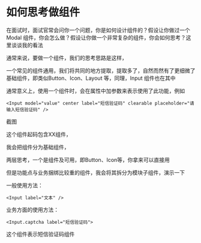 # 如何思考做组件



在面试时，面试官常会问你一个问题，你是如何设计组件的？假设让你做过一个 Modal 组件，你会怎么做？假设让你做一个非常复杂的组件，你会如何思考？这里谈谈我的看法



通常来说，要做一个组件，我们的思考思路是这样，

一个常见的组件通用，我们将共同的地方提取，提取多了，自然而然有了更细微了基础组件，即类似Button、Icon、Layout 等，同理，Input 组件也在其中

通常意义上，使用一个组件时，会在属性中加参数来表示使用了此功能，例如

```tsx
<Input model="value" center label="短信验证码" clearable placeholder="请输入短信验证码" />	
```

截图

这个组件起码包含XX组件，



我会把组件分为基础组件，



两层思考，一个是组件及可用，即Button、Icon等，你拿来可以直接用

但是功能点与业务捆绑比较重的组件，我会将其拆分为模块子组件，演示一下

一般使用方法：

```tsx
<Input label="文本" />
```

业务方面的使用方法：

```tsx
<Input.captcha label="短信验证码">
```

这个组件表示短信验证码组件